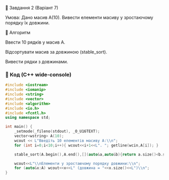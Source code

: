 🧾 Завдання 2 (Варіант 7)

Умова:
Дано масив A(10). Вивести елементи масиву у зростаючому порядку їх довжини.

🔹 Алгоритм

Ввести 10 рядків у масив A.

Відсортувати масив за довжиною (stable_sort).

Вивести рядки з довжинами.

### 🔹 Код (C++ wide-console)

```cpp
#include <iostream>
#include <iomanip>
#include <string>
#include <vector>
#include <algorithm>
#include <io.h>
#include <fcntl.h>
using namespace std;

int main() {
    _setmode(_fileno(stdout), _O_U16TEXT);
    vector<wstring> A(10);
    wcout << L"Введіть 10 елементів масиву A:\\n";
    for (int i=0;i<10;i++){ wcout<<i+1<<L". "; getline(wcin,A[i]); }

    stable_sort(A.begin(),A.end(),[](auto&a,auto&b){return a.size()<b.size();});

    wcout<<L"\\nЕлементи у зростаючому порядку довжини:\\n";
    for (auto&x:A) wcout<<x<<L" (довжина = "<<x.size()<<L")\\n";
}

